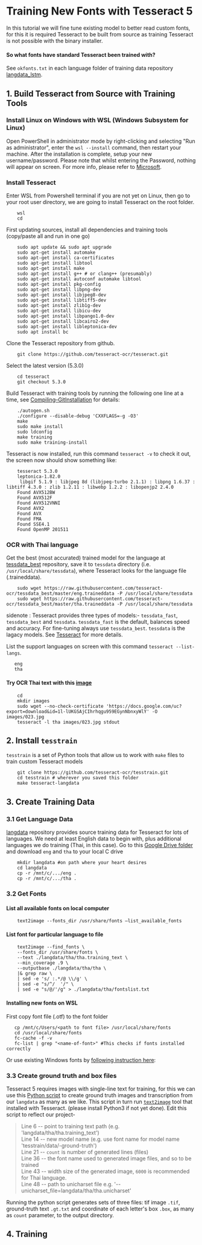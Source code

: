 # Training New Fonts with Tesseract 5
In this tutorial we will fine tune existing model to better read custom fonts, for this it is required Tesseract to be built from source as training Tesseract is not possible with the binary installer.
#### So what fonts have standard Tesseract been trained with?
See `okfonts.txt` in each language folder of training data repository [langdata_lstm](https://github.com/tesseract-ocr/langdata_lstm).
## 1. Build Tesseract from Source with Training Tools
### Install Linux on Windows with WSL (Windows Subsystem for Linux)
Open PowerShell in administrator mode by right-clicking and selecting "Run as administrator", enter the `wsl --install` command, then restart your machine. After the installation is complete, setup your new username/password. Please note that whilst entering the Password, nothing will appear on screen. For more info, please refer to [Microsoft](https://learn.microsoft.com/en-us/windows/wsl/setup/environment#set-up-your-linux-username-and-password).

### Install Tesseract
Enter WSL from Powershell terminal if you are not yet on Linux, then go to your root user directory, we are going to install Tesseract on the root folder.

```
    wsl
    cd
```

First updating sources, install all dependencies and training tools (copy/paste all and run in one go)

```
    sudo apt update && sudo apt upgrade
    sudo apt-get install automake
    sudo apt-get install ca-certificates 
    sudo apt-get install libtool
    sudo apt-get install make
    sudo apt-get install g++ # or clang++ (presumably)
    sudo apt-get install autoconf automake libtool
    sudo apt-get install pkg-config
    sudo apt-get install libpng-dev
    sudo apt-get install libjpeg8-dev
    sudo apt-get install libtiff5-dev
    sudo apt-get install zlib1g-dev
    sudo apt-get install libicu-dev
    sudo apt-get install libpango1.0-dev
    sudo apt-get install libcairo2-dev
    sudo apt-get install libleptonica-dev
    sudo apt install bc
```

Clone the Tesseract repository from github.

```
    git clone https://github.com/tesseract-ocr/tesseract.git
```

Select the latest version (5.3.0)

```
    cd tesseract
    git checkout 5.3.0
```

Build Tesseract with training tools by running the following one line at a time, see [Compiling–GitInstallation](https://tesseract-ocr.github.io/tessdoc/Compiling-%E2%80%93-GitInstallation.md) for details:

```
    ./autogen.sh
    ./configure --disable-debug 'CXXFLAGS=-g -O3'
    make
    sudo make install
    sudo ldconfig
    make training
    sudo make training-install    
```

Tesseract is now installed, run this command `tesseract -v` to check it out, the screen now should show something like:

```
    tesseract 5.3.0
    leptonica-1.82.0
     libgif 5.1.9 : libjpeg 8d (libjpeg-turbo 2.1.1) : libpng 1.6.37 : libtiff 4.3.0 : zlib 1.2.11 : libwebp 1.2.2 : libopenjp2 2.4.0
    Found AVX512BW
    Found AVX512F
    Found AVX512VNNI
    Found AVX2
    Found AVX
    Found FMA
    Found SSE4.1
    Found OpenMP 201511
```
### OCR with Thai language
Get the best (most accurated) trained model for the language at [tessdata_best](https://github.com/tesseract-ocr/tessdata_best) repository, save it to `tessdata` directory (i.e. `/usr/local/share/tessdata`), where Tesseract looks for the language file (.traineddata).

```
    sudo wget https://raw.githubusercontent.com/tesseract-ocr/tessdata_best/master/eng.traineddata -P /usr/local/share/tessdata
    sudo wget https://raw.githubusercontent.com/tesseract-ocr/tessdata_best/master/tha.traineddata -P /usr/local/share/tessdata
```
sidenote : Tesseract provides three types of models:- `tessdata_fast`, `tessdata_best` and `tessdata`. `tessdata_fast` is the default, balances speed and accuracy. For fine-tuning always use `tessdata_best`. `tessdata` is the lagacy models. See [Tesseract](https://tesseract-ocr.github.io/tessdoc/Data-Files.html) for more details.

List the support languages on screen with this command `tesseract --list-langs`.

```
   eng
   tha
```

#### Try OCR Thai text with this [image](https://drive.google.com/file/d/1l-lUKGSAjCIhrhqgu959EGynNbnxyWlY/view?usp=share_link)

```
    cd
    mkdir images
    sudo wget --no-check-certificate 'https://docs.google.com/uc?export=download&id=1l-lUKGSAjCIhrhqgu959EGynNbnxyWlY' -O images/023.jpg
    tesseract -l tha images/023.jpg stdout
```
    
## 2. Install `tesstrain`
`tesstrain` is a set of Python tools that allow us to work with `make` files to train custom Tesseract models

```
    git clone https://github.com/tesseract-ocr/tesstrain.git
    cd tesstrain # wherever you saved this folder
    make tesseract-langdata
``` 

## 3. Create Training Data 

### 3.1 Get Language Data
[langdata](https://github.com/tesseract-ocr/langdata) repository provides source training data for Tesseract for lots of languages. We need at least English data to begin with, plus additional languages we do training (Thai, in this case).
Go to this [Google Drive folder](https://drive.google.com/drive/folders/1UZNBOdP7aAzLiTQrlFPoLIlojisw7jKi?usp=sharing) and download `eng` and `tha` to your local C drive
```
    mkdir langdata #on path where your heart desires
    cd langdata
    cp -r /mnt/c/.../eng .
    cp -r /mnt/c/.../tha .   
```
### 3.2 Get Fonts
#### List all available fonts on local computer

```
    text2image --fonts_dir /usr/share/fonts –list_available_fonts
```

#### List font for particular language to file

```
    text2image --find_fonts \
    --fonts_dir /usr/share/fonts \
    --text ./langdata/tha/tha.training_text \
    --min_coverage .9 \
    --outputbase ./langdata/tha/tha \
    |& grep raw \
    | sed -e 's/ :.*/@ \\/g' \
    | sed -e "s/^/  '/" \
    | sed -e "s/@/'/g" > ./langdata/tha/fontslist.txt
 ```

#### Installing new fonts on WSL
First copy font file (.otf) to the font folder

 ```
    cp /mnt/c/Users/<path to font file> /usr/local/share/fonts
    cd /usr/local/share/fonts
    fc-cache -f -v
    fc-list | grep "<name-of-font>" #This checks if fonts installed correctly
 ```

Or use existing Windows fonts by [following instruction here](https://x410.dev/cookbook/wsl/sharing-windows-fonts-with-wsl/):

### 3.3 Create ground truth and box files
Tesseract 5 requires images with single-line text for training, for this we can use this [Python script](https://github.com/astutejoe/tesseract_tutorial/blob/main/split_training_text.py) to create ground truth images and transcription from our `langdata` as many as we like. This script in turn run [`text2image`](https://github.com/tesseract-ocr/tesseract/blob/main/doc/text2image.1.asc) tool that installed with Tesseract. (please install Python3 if not yet done). Edit this script to reflect our project-

> Line 6 -- point to training text path (e.g. 'langdata/tha/tha.training_text')  
> Line 14 -- new model name (e.g. use font name for model name 'tesstrain/data/<font-name>-ground-truth')  
> Line 21 -- `count` is number of generated lines (files)  
> Line 36 -- the font name used to generated image files, and so to be trained  
> Line 43 -- width size of the generated image, `6000` is recommended for Thai language.  
> Line 48 -- path to unicharset file e.g. '--unicharset_file=langdata/tha/tha.unicharset'  

Running the python script generates sets of three files: tif image `.tif`, ground-truth text `.gt.txt` and coordinate of each letter's box `.box`, as many as `count` parameter, to the output directory.  
    
## 4. Training

